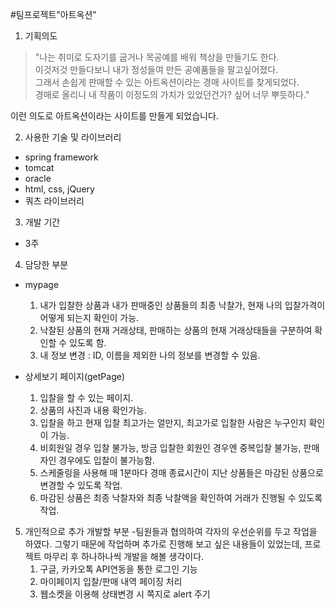 #팀프로젝트"아트옥션"

1. 기획의도
  >"나는 취미로 도자기를 굽거나 목공예를 배워 책상을 만들기도 한다.   
  >이것저것 만들다보니 내가 정성들여 만든 공예품들을 팔고싶어졌다.   
  >그래서 손쉽게 판매할 수 있는 아트옥션이라는 경매 사이트를 찾게되었다.   
  >경매로 올리니 내 작품이 이정도의 가치가 있었던건가? 싶어 너무 뿌듯하다."   
  
  이런 의도로 아트옥션이라는 사이트를 만들게 되었습니다.
  
2. 사용한 기술 및 라이브러리
  - spring framework
  - tomcat
  - oracle
  - html, css, jQuery
  - 쿼츠 라이브러리
  
3. 개발 기간
  - 3주
  
4. 담당한 부분
  - mypage
    1) 내가 입찰한 상품과 내가 판매중인 상품들의 최종 낙찰가, 현재 나의 입찰가격이 어떻게 되는지 확인이 가능.
    2) 낙찰된 상품의 현재 거래상태, 판매하는 상품의 현재 거래상태들을 구분하여 확인할 수 있도록 함.
    3) 내 정보 변경 : ID, 이름을 제외한 나의 정보를 변경할 수 있음.
  
  - 상세보기 페이지(getPage)
    1) 입찰을 할 수 있는 페이지.
    2) 상품의 사진과 내용 확인가능.
    3) 입찰을 하고 현재 입찰 최고가는 얼만지, 최고가로 입찰한 사람은 누구인지 확인이 가능.
    4) 비회원일 경우 입찰 불가능, 방금 입찰한 회원인 경우엔 중복입찰 불가능, 판매자인 경우에도 입찰이 불가능함.
    5) 스케줄링을 사용해 매 1분마다 경매 종료시간이 지난 상품들은 마감된 상품으로 변경할 수 있도록 작업.
    6) 마감된 상품은 최종 낙찰자와 최종 낙찰액을 확인하여 거래가 진행될 수 있도록 작업.
    
5. 개인적으로 추가 개발할 부분
   -팀원들과 협의하여 각자의 우선순위를 두고 작업을 하였다. 그렇기 때문에 작업하며 추가로 진행해 보고 싶은 내용들이 있었는데,
    프로젝트 마무리 후 하나하나씩 개발을 해볼 생각이다.
    1) 구글, 카카오톡 API연동을 통한 로그인 기능
    2) 마이페이지 입찰/판매 내역 페이징 처리
    3) 웹소켓을 이용해 상태변경 시 쪽지로 alert 주기
    
    
    
